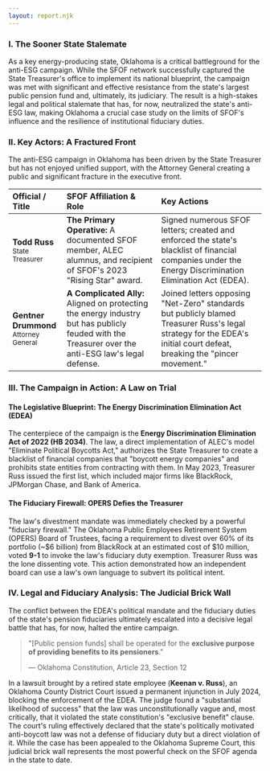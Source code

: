 ```yaml
---
layout: report.njk
---
```

### I. The Sooner State Stalemate

As a key energy-producing state, Oklahoma is a critical battleground for the anti-ESG campaign. While the SFOF network successfully captured the State Treasurer's office to implement its national blueprint, the campaign was met with significant and effective resistance from the state's largest public pension fund and, ultimately, its judiciary. The result is a high-stakes legal and political stalemate that has, for now, neutralized the state's anti-ESG law, making Oklahoma a crucial case study on the limits of SFOF's influence and the resilience of institutional fiduciary duties.

### II. Key Actors: A Fractured Front

The anti-ESG campaign in Oklahoma has been driven by the State Treasurer but has not enjoyed unified support, with the Attorney General creating a public and significant fracture in the executive front.

| Official / Title | SFOF Affiliation & Role | Key Actions |
| :--- | :--- | :--- |
| **Todd Russ**<br><span style="font-size: smaller;">State Treasurer</span> | **The Primary Operative:** A documented SFOF member, ALEC alumnus, and recipient of SFOF's 2023 "Rising Star" award. | Signed numerous SFOF letters; created and enforced the state's blacklist of financial companies under the Energy Discrimination Elimination Act (EDEA). |
| **Gentner Drummond**<br><span style="font-size: smaller;">Attorney General</span> | **A Complicated Ally:** Aligned on protecting the energy industry but has publicly feuded with the Treasurer over the anti-ESG law's legal defense. | Joined letters opposing "Net-Zero" standards but publicly blamed Treasurer Russ's legal strategy for the EDEA's initial court defeat, breaking the "pincer movement." |

### III. The Campaign in Action: A Law on Trial

#### The Legislative Blueprint: The Energy Discrimination Elimination Act (EDEA)
The centerpiece of the campaign is the **Energy Discrimination Elimination Act of 2022 (HB 2034)**. The law, a direct implementation of ALEC's model "Eliminate Political Boycotts Act," authorizes the State Treasurer to create a blacklist of financial companies that "boycott energy companies" and prohibits state entities from contracting with them. In May 2023, Treasurer Russ issued the first list, which included major firms like BlackRock, JPMorgan Chase, and Bank of America.

#### The Fiduciary Firewall: OPERS Defies the Treasurer
The law's divestment mandate was immediately checked by a powerful "fiduciary firewall." The Oklahoma Public Employees Retirement System (OPERS) Board of Trustees, facing a requirement to divest over 60% of its portfolio (~$6 billion) from BlackRock at an estimated cost of $10 million, voted **9-1** to invoke the law's fiduciary duty exemption. Treasurer Russ was the lone dissenting vote. This action demonstrated how an independent board can use a law's own language to subvert its political intent.

### IV. Legal and Fiduciary Analysis: The Judicial Brick Wall

The conflict between the EDEA's political mandate and the fiduciary duties of the state's pension fiduciaries ultimately escalated into a decisive legal battle that has, for now, halted the entire campaign.

> "[Public pension funds] shall be operated for the **exclusive purpose of providing benefits to its pensioners**."
>
> — Oklahoma Constitution, Article 23, Section 12

In a lawsuit brought by a retired state employee (**Keenan v. Russ**), an Oklahoma County District Court issued a permanent injunction in July 2024, blocking the enforcement of the EDEA. The judge found a "substantial likelihood of success" that the law was unconstitutionally vague and, most critically, that it violated the state constitution's "exclusive benefit" clause. The court's ruling effectively declared that the state's politically motivated anti-boycott law was not a defense of fiduciary duty but a direct violation of it. While the case has been appealed to the Oklahoma Supreme Court, this judicial brick wall represents the most powerful check on the SFOF agenda in the state to date.
